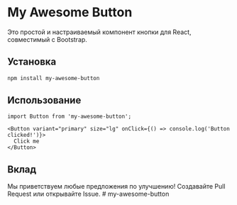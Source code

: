 
# My Awesome Button

Это простой и настраиваемый компонент кнопки для React, совместимый с Bootstrap.

## Установка

```bash
npm install my-awesome-button
```

## Использование

```tsx
import Button from 'my-awesome-button';

<Button variant="primary" size="lg" onClick={() => console.log('Button clicked!')}>
  Click me
</Button>
```

## Вклад
Мы приветствуем любые предложения по улучшению! Создавайте Pull Request или открывайте Issue.
#   m y - a w e s o m e - b u t t o n  
 